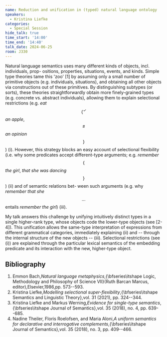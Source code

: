 ```yaml
---
name: Reduction and unification in (typed) natural language ontology
speakers:
  - Kristina Liefke
categories:
  - Special Session
hide_talk: true
time_start: '14:00'
time_end: '14:40'
talk_date: 2024-06-25
room: J330
---
```


Natural language semantics uses many different kinds of objects, incl. individuals, prop- ositions, properties, situations, events, and kinds. Simple type theories tame this 'zoo' [1] by assuming only a small number of primitive objects (e.g. individuals, situations), and obtaining all other objects via constructions out of these primitives. By distinguishing subtypes (or sorts), these theories straightforwardly obtain more finely-grained types (e.g. concrete vs. abstract individuals), allowing them to explain selectional restrictions (e.g. _eat_ $$\{^{\checkmark}$$ _an apple_, $$^{\#}$$_an opinion_$$\}$$) (i). However, this strategy blocks an easy account of selectional flexibility (i.e. why some predicates accept different-type arguments; e.g. _remember_ $$\{$$_the girl_, _that she was dancing_$$\}$$) (ii) and of semantic relations bet- ween such arguments (e.g. why _remember that she $$\ldots$$_ entails _remember the girl_) (iii). 

My talk answers this challenge by unifying intuitively distinct 
types in a single higher-rank type, whose objects code the lower-type objects (see [2-4]). This unification allows the same-type interpretation of expressions from different grammatical categories, immediately explaining (ii) and -- through the internal structure of the new objects -- (iii). Selectional restrictions (see (i)) are explained through the particular lexical semantics of the embedding predicate and its interaction with the new, higher-type object.


## Bibliography

1. Emmon Bach,_Natural language metaphysics_,{\bfseries\itshape Logic, Methodology and Philosophy of Science VII}(Ruth Barcan Marcus, editor),Elsevier,1986,pp. 573--593.
2. Kristina Liefke,_Modelling selectional super-flexibility_,{\bfseries\itshape Semantics and Linguistic Theory},vol. 31 (2021), pp. 324--344.
3. Kristina Liefke and Markus Werning,_Evidence for single-type semantics_, {\bfseries\itshape Journal of Semantics},vol. 35 (2018), no. 4, pp. 639--685.
4. Nadine Theiler, Floris Roelofsen, and Maria Aloni,_A uniform semantics for declarative and interrogative complements_,{\bfseries\itshape Journal of Semantics},vol. 35 (2018), no. 3, pp. 409--466.
